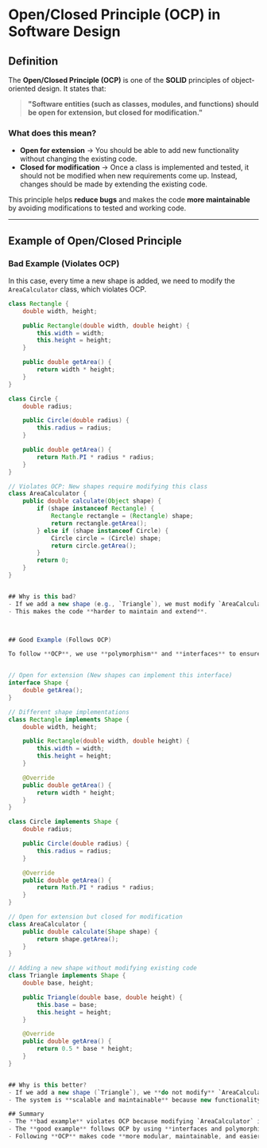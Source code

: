 # **Open/Closed Principle (OCP) in Software Design**

## **Definition**
The **Open/Closed Principle (OCP)** is one of the **SOLID** principles of object-oriented design. It states that:

> **"Software entities (such as classes, modules, and functions) should be open for extension, but closed for modification."**

### **What does this mean?**
- **Open for extension** → You should be able to add new functionality without changing the existing code.
- **Closed for modification** → Once a class is implemented and tested, it should not be modified when new requirements come up. Instead, changes should be made by extending the existing code.

This principle helps **reduce bugs** and makes the code **more maintainable** by avoiding modifications to tested and working code.

---

## **Example of Open/Closed Principle**

### **Bad Example (Violates OCP)**
In this case, every time a new shape is added, we need to modify the `AreaCalculator` class, which violates OCP.

```java
class Rectangle {
    double width, height;

    public Rectangle(double width, double height) {
        this.width = width;
        this.height = height;
    }

    public double getArea() {
        return width * height;
    }
}

class Circle {
    double radius;

    public Circle(double radius) {
        this.radius = radius;
    }

    public double getArea() {
        return Math.PI * radius * radius;
    }
}

// Violates OCP: New shapes require modifying this class
class AreaCalculator {
    public double calculate(Object shape) {
        if (shape instanceof Rectangle) {
            Rectangle rectangle = (Rectangle) shape;
            return rectangle.getArea();
        } else if (shape instanceof Circle) {
            Circle circle = (Circle) shape;
            return circle.getArea();
        }
        return 0;
    }
}


## Why is this bad?
- If we add a new shape (e.g., `Triangle`), we must modify `AreaCalculator`, which violates OCP.  
- This makes the code **harder to maintain and extend**.  



## Good Example (Follows OCP)

To follow **OCP**, we use **polymorphism** and **interfaces** to ensure new shapes can be added **without modifying existing code**.  


// Open for extension (New shapes can implement this interface)
interface Shape {
    double getArea();
}

// Different shape implementations
class Rectangle implements Shape {
    double width, height;

    public Rectangle(double width, double height) {
        this.width = width;
        this.height = height;
    }

    @Override
    public double getArea() {
        return width * height;
    }
}

class Circle implements Shape {
    double radius;

    public Circle(double radius) {
        this.radius = radius;
    }

    @Override
    public double getArea() {
        return Math.PI * radius * radius;
    }
}

// Open for extension but closed for modification
class AreaCalculator {
    public double calculate(Shape shape) {
        return shape.getArea();
    }
}

// Adding a new shape without modifying existing code
class Triangle implements Shape {
    double base, height;

    public Triangle(double base, double height) {
        this.base = base;
        this.height = height;
    }

    @Override
    public double getArea() {
        return 0.5 * base * height;
    }
}


## Why is this better?
- If we add a new shape (`Triangle`), we **do not modify** `AreaCalculator`.  
- The system is **scalable and maintainable** because new functionality can be added **without altering existing code**.  

## Summary
- The **bad example** violates OCP because modifying `AreaCalculator` is required for every new shape.  
- The **good example** follows OCP by using **interfaces and polymorphism**, allowing new shapes to be added **without modifying existing code**.  
- Following **OCP** makes code **more modular, maintainable, and easier to extend** in the future.  